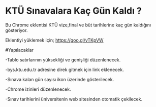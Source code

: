 # KTÜ Sınavalara Kaç Gün Kaldı ?
Bu Chrome eklentisi KTÜ vize,final ve büt tarihlerine kaç gün kaldığını gösteriyor.

Eklentiyi yüklemek için; https://goo.gl/vTKpVW

#Yapılacaklar

-Tablo satırlarının yüksekliği ve genişliği düzenlenecek.

-bys.ktu.edu.tr adresine direk gitmek için link eklenecek.

-Sınava kalan gün sayısı ikon üzerinde gösterilecek.

-Chrome izinleri düzenlenecek.

-Sınav tarihlerini üniversitenin web sitesinden otomatik çekilecek.



